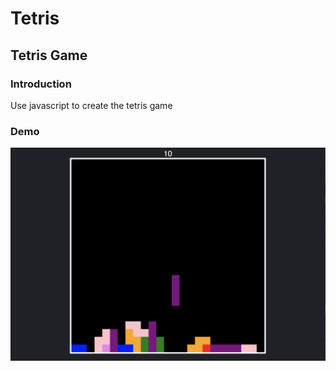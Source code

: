 # Tetris
## Tetris Game
### Introduction
Use javascript to create the tetris game
### Demo
![picture](Tetris/demo.png)
